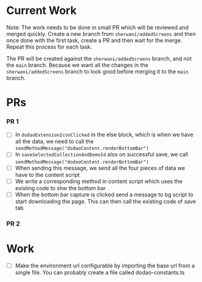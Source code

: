 # Current Work
Note: The work needs to be done in small PR which will be reviewed and merged quickly.  Create a new branch from 
`sherwani/addedScreens` and then once done with the first task, create a PR and then wait for the merge. Repeat this 
process for each task.

The PR will be created against the `sherwani/addedScreens` branch, and not the `main` branch. Because we want all
the changes in the `sherwani/addedScreens` branch to look good before merging it to the `main` branch.

# PRs

### PR 1
- [ ] In `dodaoExtensionIconClicked` in the else block, which is when we have all the data, we need to call the
`sendMethodMessage("dodaoContent.renderBottomBar")`
- [ ] In `saveSelectedCollectionAndDemoId` also on successful save, we call `sendMethodMessage("dodaoContent.renderBottomBar")`
- [ ] When sending this message, we send all the four pieces of data we have to the content script
- [ ] We write a corresponding method in content script which uses the existing code to shw the bottom bar
- [ ] When the bottom bar capture is clicked send a message to bg script to start downloading the page. This can then call the
existing code of save tab

### PR 2

 
# Work
- [ ] Make the environment url configurable by importing the base url from a single file. You can probably create a 
file called dodao-constants.ts
